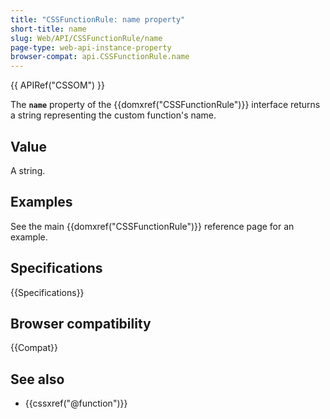```yaml
---
title: "CSSFunctionRule: name property"
short-title: name
slug: Web/API/CSSFunctionRule/name
page-type: web-api-instance-property
browser-compat: api.CSSFunctionRule.name
---
```


{{ APIRef("CSSOM") }}

The **`name`** property of the {{domxref("CSSFunctionRule")}} interface returns a string representing the custom function's name.

## Value

A string.

## Examples

See the main {{domxref("CSSFunctionRule")}} reference page for an example.

## Specifications

{{Specifications}}

## Browser compatibility

{{Compat}}

## See also

- {{cssxref("@function")}}
